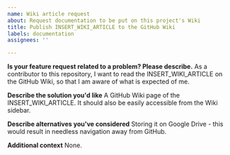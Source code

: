 ```yaml
---
name: Wiki article request
about: Request documentation to be put on this project's Wiki
title: Publish INSERT_WIKI_ARTICLE to the GitHub Wiki
labels: documentation
assignees: ''

---
```


**Is your feature request related to a problem? Please describe.**
As a contributor to this repository, I want to read the INSERT_WIKI_ARTICLE on the GitHub Wiki, so that I am aware of what is expected of me.

**Describe the solution you'd like**
A GitHub Wiki page of the INSERT_WIKI_ARTICLE. It should also be easily accessible from the Wiki sidebar.

**Describe alternatives you've considered**
Storing it on Google Drive - this would result in needless navigation away from GitHub.

**Additional context**
None.
